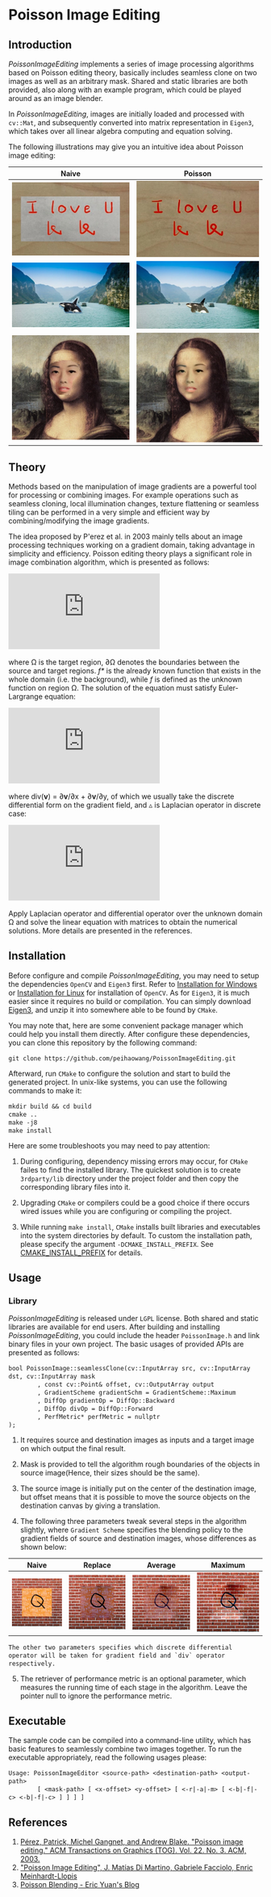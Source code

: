 # Poisson Image Editing

## Introduction

*PoissonImageEditing* implements a series of image processing algorithms based on Poisson editing theory, basically includes seamless clone on two images as well as an arbitrary mask. Shared and static libraries are both provided, also along with an example program, which could be played around as an image blender.

In *PoissonImageEditing*, images are initially loaded and processed with `cv::Mat`, and subsequently converted into matrix representation in `Eigen3`, which takes over all linear algebra computing and equation solving.

The following illustrations may give you an intuitive idea about Poisson image editing:

| Naive | Poisson |
|:--------------:|:--------------:|
| ![Naive](/showcases/case0/naive.jpg?raw=true) | ![Poisson](/showcases/case0/result.jpg?raw=true) |
| ![Naive](/showcases/case1/naive.jpg?raw=true) | ![Poisson](/showcases/case1/result.jpg?raw=true) |
| ![Naive](/showcases/case4/naive.jpg?raw=true) | ![Poisson](/showcases/case4/result.jpg?raw=true) |

## Theory

Methods based on the manipulation of image gradients are a powerful tool for processing or combining images. For example operations such as seamless cloning, local illumination changes, texture flattening or seamless tiling can be performed in a very simple and efficient way by combining/modifying the image gradients.

The idea proposed by P'erez et al. in 2003 mainly tells about an image processing techniques working on a gradient domain, taking advantage in simplicity and efficiency. Poisson editing theory plays a significant role in image combination algorithm, which is presented as follows:

<!-- \[
\min _{f} \iint_{\Omega} {\lvert \nabla f - \textbf{v} \rvert}^2 \ s.t.\ f \vert_{\partial \Omega} = f* \vert_{\partial \Omega}
\] -->

![](https://latex.codecogs.com/svg.latex?%5Cmin%20_%7Bf%7D%20%5Ciint_%7B%5COmega%7D%20%7B%5Clvert%20%5Cnabla%20f%20-%20%5Ctextbf%7Bv%7D%20%5Crvert%7D%5E2%20%5C%20with%5C%20f%20%5Cvert_%7B%5Cpartial%20%5COmega%7D%20%3D%20f%5E*%20%5Cvert_%7B%5Cpartial%20%5COmega%7D)

where Ω is the target region, ∂Ω denotes the boundaries between the source and target regions. *f\** is the already known function that exists in the whole domain (i.e. the background), while *f* is defined as the unknown function on region Ω. The solution of the equation must satisfy Euler-Largrange equation:

<!-- \[
\triangle f(x) = div(\textbf{v}(x)), x \in \Omega  \hspace{0.5em} with \ f \vert_{\partial \Omega} = f^* \vert_{\partial \Omega}
\] -->

![](https://latex.codecogs.com/svg.latex?%5Ctriangle%20f%28x%29%20%3D%20div%28%5Ctextbf%7Bv%7D%28x%29%29%2C%20x%20%5Cin%20%5COmega%20%5Chspace%7B0.5em%7D%20with%20%5C%20f%20%5Cvert_%7B%5Cpartial%20%5COmega%7D%20%3D%20f%5E*%20%5Cvert_%7B%5Cpartial%20%5COmega%7D)

where div(**v**) = ∂**v**/∂x + ∂**v**/∂y, of which we usually take the discrete differential form on the gradient field, and ▵ is Laplacian operator in discrete case:

<!-- \[
\mathcal{L}_z = \partial^2Z / \partial x^2 + \partial^2Z / \partial y^2 = -4Z_{x,y} + Z_{x+1,y} + Z_{x-1,y} + Z_{x,y+1} + Z_{x,y-1}
\] -->

![](https://latex.codecogs.com/svg.latex?%5Cdpi%7B100%7D%20%5Cmathcal%7BL%7D_z%20%3D%20%5Cpartial%5E2Z%20/%20%5Cpartial%20x%5E2%20&plus;%20%5Cpartial%5E2Z%20/%20%5Cpartial%20y%5E2%20%3D%20-4Z_%7Bx%2Cy%7D%20&plus;%20Z_%7Bx&plus;1%2Cy%7D%20&plus;%20Z_%7Bx-1%2Cy%7D%20&plus;%20Z_%7Bx%2Cy&plus;1%7D%20&plus;%20Z_%7Bx%2Cy-1%7D)

Apply Laplacian operator and differential operator over the unknown domain Ω and solve the linear equation with matrices to obtain the numerical solutions. More details are presented in the references.

## Installation

Before configure and compile *PoissonImageEditing*, you may need to setup the dependencies `OpenCV` and `Eigen3` first. Refer to [Installation for Windows](https://docs.opencv.org/3.4/d3/d52/tutorial_windows_install.html) or [Installation for Linux](https://docs.opencv.org/3.3.0/d7/d9f/tutorial_linux_install.html) for installation of `OpenCV`. As for `Eigen3`, it is much easier since it requires no build or compilation. You can simply download [Eigen3](http://eigen.tuxfamily.org/index.php?title=Main_Page), and unzip it into somewhere able to be found by `CMake`.

You may note that, here are some convenient package manager which could help you install them directly. After configure these dependencies, you can clone this repository by the following command:

```
git clone https://github.com/peihaowang/PoissonImageEditing.git
```

Afterward, run `CMake` to configure the solution and start to build the generated project. In unix-like systems, you can use the following commands to make it:

```
mkdir build && cd build
cmake ..
make -j8
make install
```

Here are some troubleshoots you may need to pay attention:

1. During configuring, dependency missing errors may occur, for `CMake` failes to find the installed library. The quickest solution is to create `3rdparty/lib` directory under the project folder and then copy the corresponding library files into it.

2. Upgrading `CMake` or compilers could be a good choice if there occurs wired issues while you are configuring or compiling the project.

3. While running `make install`, `CMake` installs built libraries and executables into the system directories by default. To custom the installation path, please specify the argument `-DCMAKE_INSTALL_PREFIX`. See [CMAKE_INSTALL_PREFIX](https://cmake.org/cmake/help/latest/variable/CMAKE_INSTALL_PREFIX.html) for details.

## Usage

### Library

*PoissonImageEditing* is released under `LGPL` license. Both shared and static libraries are available for end users. After building and installing *PoissonImageEditing*, you could include the header `PoissonImage.h` and link binary files in your own project. The basic usages of provided APIs are presented as follows:

```
bool PoissonImage::seamlessClone(cv::InputArray src, cv::InputArray dst, cv::InputArray mask
        , const cv::Point& offset, cv::OutputArray output
        , GradientScheme gradientSchm = GradientScheme::Maximum
        , DiffOp gradientOp = DiffOp::Backward
        , DiffOp divOp = DiffOp::Forward
        , PerfMetric* perfMetric = nullptr
);
```

1. It requires source and destination images as inputs and a target image on which output the final result.

2. Mask is provided to tell the algorithm rough boundaries of the objects in source image(Hence, their sizes should be the same).

3. The source image is initially put on the center of the destination image, but offset means that it is possible to move the source objects on the destination canvas by giving a translation.

4. The following three parameters tweak several steps in the algorithm slightly, where `Gradient Scheme` specifies the blending policy to the gradient fields of source and destination images, whose differences as shown below:

| Naive | Replace | Average | Maximum |
|:--------------:|:--------------:|:----------------:|:----------------:|
| ![Naive](/showcases/case3/naive.jpg?raw=true) | ![Replace](/showcases/case3/replace.jpg?raw=true) | ![Average](/showcases/case3/average.jpg?raw=true) | ![Maximum](/showcases/case3/maximum.jpg?raw=true) |

    The other two parameters specifies which discrete differential operator will be taken for gradient field and `div` operator respectively.

5. The retriever of performance metric is an optional parameter, which measures the running time of each stage in the algorithm. Leave the pointer null to ignore the performance metric.

## Executable

The sample code can be compiled into a command-line utility, which has basic features to seamlessly combine two images together. To run the executable appropriately, read the following usages please:

```
Usage: PoissonImageEditor <source-path> <destination-path> <output-path>
        [ <mask-path> [ <x-offset> <y-offset> [ <-r|-a|-m> [ <-b|-f|-c> <-b|-f|-c> ] ] ] ]
```

## References

1. [Pérez, Patrick, Michel Gangnet, and Andrew Blake. "Poisson image editing." ACM Transactions on Graphics (TOG). Vol. 22. No. 3. ACM, 2003.](https://dl.acm.org/citation.cfm?id=882269)
2. ["Poisson Image Editing", J. Matías Di Martino, Gabriele Facciolo, Enric Meinhardt-Llopis](http://www.ipol.im/pub/art/2016/163/)
3. [Poisson Blending - Eric Yuan's Blog](http://eric-yuan.me/poisson-blending/)
